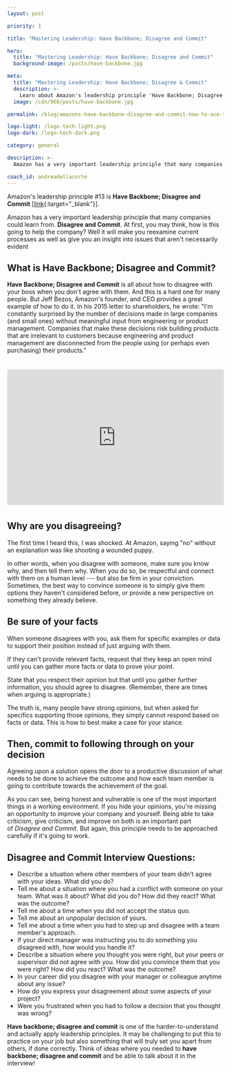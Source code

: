 ```yaml
---
layout: post

priority: 1

title: "Mastering Leadership: Have Backbone; Disagree and Commit"

hero:
  title: "Mastering Leadership: Have Backbone; Disagree and Commit"
  background-image: /posts/have-backbone.jpg

meta:
  title: "Mastering Leadership: Have Backbone; Disagree & Commit"
  description: >-
    Learn about Amazon's leadership principle 'Have Backbone; Disagree and Commit', its importance, and how to apply it effectively in your professional life.
  image: /cdn/960/posts/have-backbone.jpg

permalink: /blog/amazons-have-backbone-disagree-and-commit-how-to-ace-this-leadership-principle/

logo-light: /logo-tech-light.png
logo-dark: /logo-tech-dark.png

category: general

description: >-
  Amazon has a very important leadership principle that many companies could learn from. "Disagree and Commit." You may think, how is this going to help the company?

coach_id: andreadellacorte
---
```


Amazon's leadership principle #13 is **Have Backbone; Disagree and Commit** [[link](https://www.amazon.jobs/en/principles){:target="\_blank"}].

Amazon has a very important leadership principle that many companies could learn from. **Disagree and Commit**. At first, you may think, how is this going to help the company? Well it will make you reexamine current processes as well as give you an insight into issues that aren't necessarily evident

## What is Have Backbone; Disagree and Commit?

**Have Backbone; Disagree and Commit** is all about how to disagree with your boss when you don't agree with them. And this is a hard one for many people. But Jeff Bezos, Amazon's founder, and CEO provides a great example of how to do it. In his 2015 letter to shareholders, he wrote: "I'm constantly surprised by the number of decisions made in large companies (and small ones) without meaningful input from engineering or product management. Companies that make these decisions risk building products that are irrelevant to customers because engineering and product management are disconnected from the people using (or perhaps even purchasing) their products."

<div style="display: flex; justify-content: center; margin-top: 36px; margin-bottom: 36px;">
<iframe width="560" height="315" src="https://www.youtube.com/embed/BtjBkf8qDW4?si=2qYviOTwNmFXg9p5" title="YouTube video player" frameborder="0" allow="accelerometer; autoplay; clipboard-write; encrypted-media; gyroscope; picture-in-picture; web-share" referrerpolicy="strict-origin-when-cross-origin" allowfullscreen></iframe>
</div>

## Why are you disagreeing?

The first time I heard this, I was shocked. At Amazon, saying "no" without an explanation was like shooting a wounded puppy.

In other words, when you disagree with someone, make sure you know why, and then tell them why. When you do so, be respectful and connect with them on a human level --- but also be firm in your conviction. Sometimes, the best way to convince someone is to simply give them options they haven't considered before, or provide a new perspective on something they already believe.

## Be sure of your facts

When someone disagrees with you, ask them for specific examples or data to support their position instead of just arguing with them.

If they can't provide relevant facts, request that they keep an open mind until you can gather more facts or data to prove your point.

State that you respect their opinion but that until you gather further information, you should agree to disagree. (Remember, there are times when arguing is appropriate.)

The truth is, many people have strong opinions, but when asked for specifics supporting those opinions, they simply cannot respond based on facts or data. This is how to best make a case for your stance.

## Then, commit to following through on your decision

Agreeing upon a solution opens the door to a productive discussion of what needs to be done to achieve the outcome and how each team member is going to contribute towards the achievement of the goal.

As you can see, being honest and vulnerable is one of the most important things in a working environment. If you hide your opinions, you're missing an opportunity to improve your company and yourself. Being able to take criticism, give criticism, and improve on both is an important part of *Disagree and Commit*. But again, this principle needs to be approached carefully if it's going to work.

## Disagree and Commit Interview Questions:

- Describe a situation where other members of your team didn't agree with your ideas. What did you do?
- Tell me about a situation where you had a conflict with someone on your team. What was it about? What did you do? How did they react? What was the outcome?
- Tell me about a time when you did not accept the status quo.
- Tell me about an unpopular decision of yours.
- Tell me about a time when you had to step up and disagree with a team member's approach.
- If your direct manager was instructing you to do something you disagreed with, how would you handle it?
- Describe a situation where you thought you were right, but your peers or supervisor did not agree with you. How did you convince them that you were right? How did you react? What was the outcome?
- In your career did you disagree with your manager or colleague anytime about any issue?
- How do you express your disagreement about some aspects of your project?
- Were you frustrated when you had to follow a decision that you thought was wrong?

**Have backbone; disagree and commit** is one of the harder-to-understand and actually apply leadership principles. It may be challenging to put this to practice on your job but also something that will truly set you apart from others, if done correctly. Think of ideas where you needed to **have backbone; disagree and commit** and be able to talk about it in the interview!
